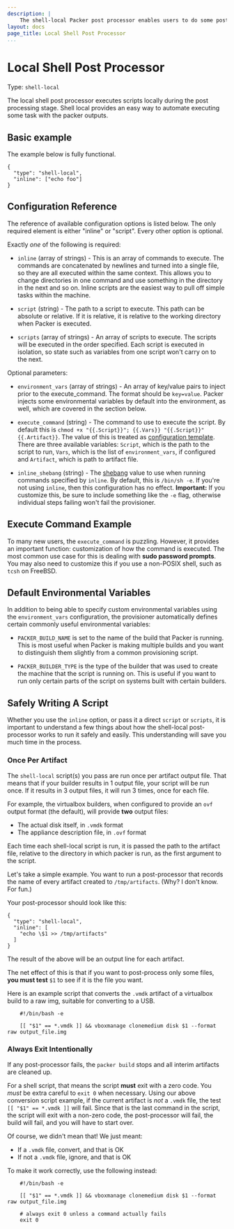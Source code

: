 ```yaml
---
description: |
    The shell-local Packer post processor enables users to do some post processing after artifacts have been built.
layout: docs
page_title: Local Shell Post Processor
...
```


# Local Shell Post Processor

Type: `shell-local`

The local shell post processor executes scripts locally during the post processing stage. Shell local provides an easy
way to automate executing some task with the packer outputs.

## Basic example

The example below is fully functional.

``` {.javascript}
{
  "type": "shell-local",
  "inline": ["echo foo"]
}
```

## Configuration Reference

The reference of available configuration options is listed below. The only
required element is either "inline" or "script". Every other option is optional.

Exactly *one* of the following is required:

-   `inline` (array of strings) - This is an array of commands to execute. The
    commands are concatenated by newlines and turned into a single file, so they
    are all executed within the same context. This allows you to change
    directories in one command and use something in the directory in the next
    and so on. Inline scripts are the easiest way to pull off simple tasks
    within the machine.

-   `script` (string) - The path to a script to execute. This path can be
    absolute or relative. If it is relative, it is relative to the working
    directory when Packer is executed.

-   `scripts` (array of strings) - An array of scripts to execute. The scripts
    will be executed in the order specified. Each script is executed in
    isolation, so state such as variables from one script won't carry on to the
    next.

Optional parameters:

-   `environment_vars` (array of strings) - An array of key/value pairs to
    inject prior to the execute\_command. The format should be `key=value`.
    Packer injects some environmental variables by default into the environment,
    as well, which are covered in the section below.

-   `execute_command` (string) - The command to use to execute the script. By
    default this is `chmod +x "{{.Script}}"; {{.Vars}} "{{.Script}}" {{.Artifact}}`.
    The value of this is treated as [configuration template](/docs/templates/configuration-templates.html).
    There are three available variables: `Script`, which is the path to the script
    to run, `Vars`, which is the list of `environment_vars`, if configured and
    `Artifact`, which is path to artifact file.

-   `inline_shebang` (string) - The
    [shebang](http://en.wikipedia.org/wiki/Shebang_%28Unix%29) value to use when
    running commands specified by `inline`. By default, this is `/bin/sh -e`. If
    you're not using `inline`, then this configuration has no effect.
    **Important:** If you customize this, be sure to include something like the
    `-e` flag, otherwise individual steps failing won't fail the provisioner.

## Execute Command Example

To many new users, the `execute_command` is puzzling. However, it provides an
important function: customization of how the command is executed. The most
common use case for this is dealing with **sudo password prompts**. You may also
need to customize this if you use a non-POSIX shell, such as `tcsh` on FreeBSD.

## Default Environmental Variables

In addition to being able to specify custom environmental variables using the
`environment_vars` configuration, the provisioner automatically defines certain
commonly useful environmental variables:

-   `PACKER_BUILD_NAME` is set to the name of the build that Packer is running.
    This is most useful when Packer is making multiple builds and you want to
    distinguish them slightly from a common provisioning script.

-   `PACKER_BUILDER_TYPE` is the type of the builder that was used to create the
    machine that the script is running on. This is useful if you want to run
    only certain parts of the script on systems built with certain builders.

## Safely Writing A Script

Whether you use the `inline` option, or pass it a direct `script` or `scripts`, it is important to understand a few things about how the shell-local post-processor works to run it safely and easily. This understanding will save you much time in the process.

### Once Per Artifact

The `shell-local` script(s) you pass are run once per artifact output file. That means that if your builder results in 1 output file, your script will be run once. If it results in 3 output files, it will run 3 times, once for each file.

For example, the virtualbox builders, when configured to provide an `ovf` output format (the default), will provide **two** output files:

* The actual disk itself, in `.vmdk` format
* The appliance description file, in `.ovf` format

Each time each shell-local script is run, it is passed the path to the artifact file, relative to the directory in which packer is run, as the first argument to the script. 

Let's take a simple example. You want to run a post-processor that records the name of every artifact created to `/tmp/artifacts`. (Why? I don't know. For fun.)

Your post-processor should look like this:


``` {.javascript}
{
  "type": "shell-local",
  "inline": [
    "echo \$1 >> /tmp/artifacts"
  ]
}
```

The result of the above will be an output line for each artifact.

The net effect of this is that if you want to post-process only some files, **you must test** `$1` to see if it is the file you want.

Here is an example script that converts the `.vmdk` artifact of a virtualbox build to a raw img, suitable for converting to a USB.


``` {.bash}
    #!/bin/bash -e

    [[ "$1" == *.vmdk ]] && vboxmanage clonemedium disk $1 --format raw output_file.img

```

### Always Exit Intentionally

If any post-processor fails, the `packer build` stops and all interim artifacts are cleaned up.

For a shell script, that means the script **must** exit with a zero code. You *must* be extra careful to `exit 0` when necessary. Using our above conversion script example, if the current artifact is *not* a `.vmdk` file, the test `[[ "$1" == *.vmdk ]]` will fail. Since that is the last command in the script, the script will exit with a non-zero code, the post-processor will fail, the build will fail, and you will have to start over.

Of course, we didn't mean that! We just meant:

* If a `.vmdk` file, convert, and that is OK
* If not a `.vmdk` file, ignore, and that is OK

To make it work correctly, use the following instead:

``` {.bash}
    #!/bin/bash -e

    [[ "$1" == *.vmdk ]] && vboxmanage clonemedium disk $1 --format raw output_file.img

    # always exit 0 unless a command actually fails
    exit 0

````

